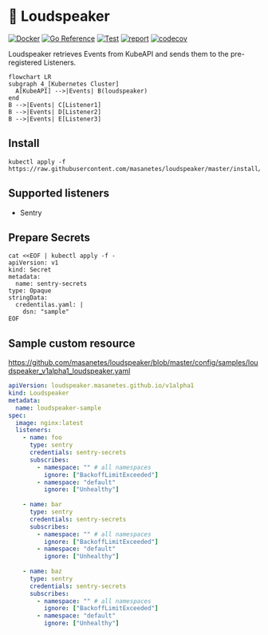 # 📢 Loudspeaker

[![Docker](https://img.shields.io/docker/v/masanetes/loudspeaker/v0.0.2?color=blue&logo=docker)](https://hub.docker.com/repository/docker/masanetes/loudspeaker)
[![Go Reference](https://pkg.go.dev/badge/github.com/masanetes/loudspeaker.svg)](https://pkg.go.dev/github.com/masanetes/loudspeaker)
[![Test](https://github.com/masanetes/loudspeaker/actions/workflows/test.yaml/badge.svg)](https://github.com/masanetes/loudspeaker/actions/workflows/test.yaml)
[![report](https://goreportcard.com/badge/github.com/masanetes/loudspeaker)](https://goreportcard.com/report/github.com/masanetes/loudspeaker)
[![codecov](https://codecov.io/gh/masanetes/loudspeaker/branch/master/graph/badge.svg?token=9HT5CC8XDK)](https://codecov.io/gh/masanetes/loudspeaker)

Loudspeaker retrieves Events from KubeAPI and sends them to the pre-registered Listeners.

```mermaid
flowchart LR
subgraph 4_[Kubernetes Cluster]
  A[KubeAPI] -->|Events| B(loudspeaker)
end  
B -->|Events| C[Listener1]
B -->|Events| D[Listener2]
B -->|Events| E[Listener3]
```

## Install

```
kubectl apply -f https://raw.githubusercontent.com/masanetes/loudspeaker/master/install/install.yaml
```

## Supported listeners

- Sentry

## Prepare Secrets
```
cat <<EOF | kubectl apply -f -
apiVersion: v1
kind: Secret
metadata:
  name: sentry-secrets
type: Opaque
stringData:
  credentilas.yaml: |
    dsn: "sample"
EOF
```

## Sample custom resource

https://github.com/masanetes/loudspeaker/blob/master/config/samples/loudspeaker_v1alpha1_loudspeaker.yaml

```yaml
apiVersion: loudspeaker.masanetes.github.io/v1alpha1
kind: Loudspeaker
metadata:
  name: loudspeaker-sample
spec:
  image: nginx:latest
  listeners:
    - name: foo
      type: sentry
      credentials: sentry-secrets
      subscribes:
        - namespace: "" # all namespaces
          ignore: ["BackoffLimitExceeded"]
        - namespace: "default"
          ignore: ["Unhealthy"]
    
    - name: bar
      type: sentry
      credentials: sentry-secrets
      subscribes:
        - namespace: "" # all namespaces
          ignore: ["BackoffLimitExceeded"]
        - namespace: "default"
          ignore: ["Unhealthy"]
    
    - name: baz
      type: sentry
      credentials: sentry-secrets
      subscribes:
        - namespace: "" # all namespaces
          ignore: ["BackoffLimitExceeded"]
        - namespace: "default"
          ignore: ["Unhealthy"]
```
